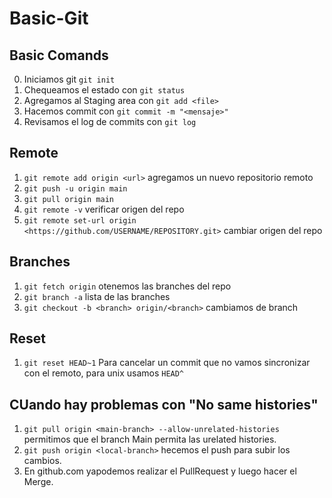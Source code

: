 # Basic-Git
## Basic Comands
0. Iniciamos git `git init`
1. Chequeamos el estado con `git status`
2. Agregamos al Staging area con `git add <file>`
3. Hacemos commit con `git commit -m "<mensaje>"`
4. Revisamos el log de commits con `git log`

## Remote
1. `git remote add origin <url>` agregamos un nuevo repositorio remoto
2. `git push -u origin main`
3. `git pull origin main`
4. `git remote -v` verificar origen del repo
5. `git remote set-url origin <https://github.com/USERNAME/REPOSITORY.git>` cambiar origen del repo

## Branches
1. `git fetch origin` otenemos las branches del repo
2. `git branch -a` lista de las branches
3. `git checkout -b <branch> origin/<branch>` cambiamos de branch

## Reset
1. `git reset HEAD~1` Para cancelar un commit que no vamos sincronizar con el remoto, para unix usamos `HEAD^`

## CUando hay problemas con "No same histories"
1. `git pull origin <main-branch> --allow-unrelated-histories` permitimos que el branch Main permita las urelated histories.
2. `git push origin <local-branch>` hecemos el push para subir los cambios.
3. En github.com yapodemos realizar el PullRequest y luego hacer el Merge.
